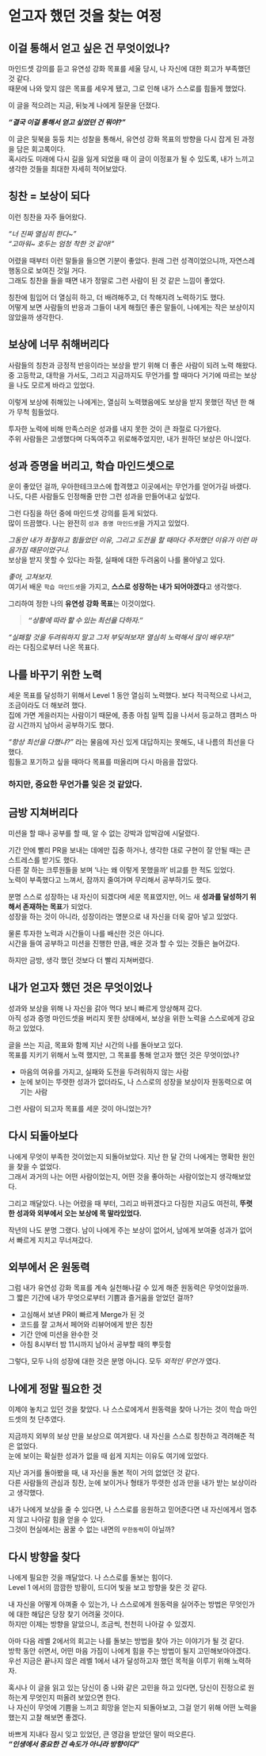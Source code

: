 # 얻고자 했던 것을 찾는 여정

## 이걸 통해서 얻고 싶은 건 무엇이었나?

마인드셋 강의를 듣고 유연성 강화 목표를 세울 당시, 나 자신에 대한 회고가 부족했던 것 같다.   
때문에 나와 맞지 않은 목표를 세우게 됐고, 그로 인해 내가 스스로를 힘들게 했었다.

이 글을 적으려는 지금, 뒤늦게 나에게 질문을 던졌다.

***“결국 이걸 통해서 얻고 싶었던 건 뭐야?”***

이 글은 뒷북을 둥둥 치는 성찰을 통해서, 유연성 강화 목표의 방향을 다시 잡게 된 과정을 담은 회고록이다.   
혹시라도 미래에 다시 길을 잃게 되었을 때 이 글이 이정표가 될 수 있도록, 내가 느끼고 생각한 것들을 최대한 자세히 적어보았다.


## 칭찬 = 보상이 되다

이런 칭찬을 자주 들어왔다.

_“너 진짜 열심히 한다~”_   
_“고마워~ 호두는 엄청 착한 것 같아!”_

어렸을 때부터 이런 말들을 들으면 기분이 좋았다. 원래 그런 성격이었으니까, 자연스레 행동으로 보여진 것일 거다.    
그래도 칭찬을 들을 때면 내가 정말로 그런 사람이 된 것 같은 느낌이 좋았다.

칭찬에 힘입어 더 열심히 하고, 더 배려해주고, 더 착해지려 노력하기도 했다.    
어떻게 보면 사람들의 반응과 그들이 내게 해줬던 좋은 말들이, 나에게는 작은 보상이지 않았을까 생각한다.

## 보상에 너무 취해버리다

사람들의 칭찬과 긍정적 반응이라는 보상을 받기 위해 더 좋은 사람이 되려 노력 해왔다.   
중 고등학교, 대학을 가서도, 그리고 지금까지도 무언가를 할 때마다 거기에 따르는 보상을 나도 모르게 바라고 있었다.

이렇게 보상에 취해있는 나에게는, 열심히 노력했음에도 보상을 받지 못했던 작년 한 해가 무척 힘들었다.

투자한 노력에 비해 만족스러운 성과를 내지 못한 것이 큰 좌절로 다가왔다.    
주위 사람들은 고생했다며 다독여주고 위로해주었지만, 내가 원하던 보상은 아니었다.

## 성과 증명을 버리고, 학습 마인드셋으로

운이 좋았던 걸까, 우아한테크코스에 합격했고 이곳에서는 무언가를 얻어가길 바랬다.   
나도, 다른 사람들도 인정해줄 만한 그런 성과을 만들어내고 싶었다.

그런 다짐을 하던 중에 마인드셋 강의를 듣게 되었다.   
많이 뜨끔했다. 나는 완전히 `성과 증명 마인드셋`을 가지고 있었다.

_그동안 내가 좌절하고 힘들었던 이유, 그리고 도전을 할 때마다 주저했던 이유가 이런 마음가짐 때문이었구나._   
보상을 받지 못할 수 있다는 좌절, 실패에 대한 두려움이 나를 몰아넣고 있다.

_좋아, 고쳐보자._   
여기서 배운 `학습 마인드셋`을 가지고, **스스로 성장하는 내가 되어야겠다**고 생각했다.

그리하여 정한 나의 **유연성 강화 목표**는 이것이었다.
> ***“상황에 따라 할 수 있는 최선을 다하자.”***

_“실패할 것을 두려워하지 말고 그저 부딪혀보자! 열심히 노력해서 많이 배우자!”_  
라는 다짐으로부터 나온 목표다.

## 나를 바꾸기 위한 노력

세운 목표를 달성하기 위해서 Level 1 동안 열심히 노력했다. 보다 적극적으로 나서고, 조금이라도 더 해보려 했다.   
집에 가면 게을러지는 사람이기 때문에, 종종 아침 일찍 집을 나서서 등교하고 캠퍼스 마감 시간까지 남아서 공부하기도 했다.

_“항상 최선을 다했냐?”_ 라는 물음에 자신 있게 대답하지는 못해도, 내 나름의 최선을 다했다.   
힘들고 포기하고 싶을 때마다 목표를 떠올리며 다시 마음을 잡았다.

### **하지만, 중요한 무언가를 잊은 것 같았다.**

## 금방 지쳐버리다

미션을 할 때나 공부를 할 때, 알 수 없는 강박과 압박감에 시달렸다.

기간 안에 빨리 PR을 보내는 데에만 집중 하거나, 생각한 대로 구현이 잘 안될 때는 큰 스트레스를 받기도 했다.   
다른 잘 하는 크루원들을 보며 ‘나는 왜 이렇게 못했을까’ 비교를 한 적도 있었다.   
노력이 부족했다고 느껴서, 잠까지 줄여가며 무리해서 공부하기도 했다.

분명 스스로 성장하는 내 자신이 되겠다며 세운 목표였지만, 어느 새 **성과를 달성하기 위해서 존재하는 목표**가 되었다.   
성장을 하는 것이 아니라, 성장이라는 명분으로 내 자신을 더욱 갈아 넣고 있었다.

물론 투자한 노력과 시간들이 나를 배신한 것은 아니다.   
시간을 들여 공부하고 미션을 진행한 만큼, 배운 것과 할 수 있는 것들은 늘어갔다.

하지만 금방, 생각 했던 것보다 더 빨리 지쳐버렸다.

## 내가 얻고자 했던 것은 무엇이었나

성과와 보상을 위해 나 자신을 갉아 먹다 보니 빠르게 앙상해져 갔다.  
아직 성과 증명 마인드셋을 버리지 못한 상태에서, 보상을 위한 노력을 스스로에게 강요하고 있었다.

글을 쓰는 지금, 목표와 함께 지난 시간의 나를 돌아보고 있다.   
목표를 지키기 위해서 노력 했지만, 그 목표를 통해 얻고자 했던 것은 무엇이었나?

- 마음의 여유를 가지고, 실패와 도전을 두려워하지 않는 사람
- 눈에 보이는 뚜렷한 성과가 없더라도, 나 스스로의 성장을 보상이자 원동력으로 여기는 사람

그런 사람이 되고자 목표를 세운 것이 아니었는가?

## 다시 되돌아보다

나에게 무엇이 부족한 것이었는지 되돌아보았다. 지난 한 달 간의 나에게는 명확한 원인을 찾을 수 없었다.   
그래서 과거의 나는 어떤 사람이었는지, 어떤 것을 좋아하는 사람이었는지 생각해보았다.

그리고 깨달았다. 나는 어렸을 때 부터, 그리고 바뀌겠다고 다짐한 지금도 여전히, **뚜렷한 성과와 외부에서 오는 보상에 목 말라있었다.**

작년의 나도 분명 그랬다. 남이 나에게 주는 보상이 없어서, 남에게 보여줄 성과가 없어서 빠르게 지치고 무너져갔다.

## 외부에서 온 원동력

그럼 내가 유연성 강화 목표를 계속 실천해나갈 수 있게 해준 원동력은 무엇이었을까.   
그 짧은 기간에 내가 무엇으로부터 기쁨과 즐거움을 얻었던 걸까?

- 고심해서 보낸 PR이 빠르게 Merge가 된 것
- 코드를 잘 고쳐서 페어와 리뷰어에게 받은 칭찬
- 기간 안에 미션을 완수한 것
- 아침 8시부터 밤 11시까지 남아서 공부할 때의 뿌듯함

그렇다, 모두 나의 성장에 대한 것은 분명 아니다. 모두 _외적인 무언가_ 였다.

## 나에게 정말 필요한 것

이제야 놓치고 있던 것을 찾았다. 나 스스로에게서 원동력을 찾아 나가는 것이 학습 마인드셋의 첫 단추였다.

지금까지 외부의 보상 만을 보상으로 여겨왔다. 내 자신을 스스로 칭찬하고 격려해준 적은 없었다.   
눈에 보이는 확실한 성과가 없을 때 쉽게 지치는 이유도 여기에 있었다.

지난 과거를 돌아봤을 때, 내 자신을 돌본 적이 거의 없었던 것 같다.   
다른 사람들의 관심과 칭찬, 눈에 보이거나 형태가 뚜렷한 성과 만을 내가 받는 보상이라고 생각했다.

내가 나에게 보상을 줄 수 있다면, 나 스스로를 응원하고 믿어준다면 내 자신에게서 멈추지 않고 나아갈 힘을 얻을 수 있다.   
그것이 현실에서는 꿈꿀 수 없는 내면의 `무한동력`이 아닐까?

## 다시 방향을 찾다

나에게 필요한 것을 깨달았다. 나 스스로를 돌보는 힘이다.   
Level 1 에서의 깜깜한 방황이, 드디어 빛을 보고 방향을 찾은 것 같다.

내 자신을 어떻게 아껴줄 수 있는가, 나 스스로에게 원동력을 실어주는 방법은 무엇인가에 대한 해답은 당장 찾기 어려울 것이다.   
하지만 이제는 방향을 알았으니, 조금씩, 천천히 나아갈 수 있겠지.

아마 다음 레벨 2에서의 회고는 나를 돌보는 방법을 찾아 가는 이야기가 될 것 같다.   
방학 동안 쉬면서, 어떤 마음 가짐이 나에게 힘을 주는 방법이 될지 고민해보아야겠다.   
우선 지금은 끝나지 않은 레벨 1에서 내가 달성하고자 했던 목적을 이루기 위해 노력하자.

혹시나 이 글을 읽고 있는 당신이 중 나와 같은 고민을 하고 있다면, 당신이 진정으로 원하는게 무엇인지 떠올려 보았으면 한다.   
나 자신이 무엇에 기쁨을 느끼고 희망을 얻는지 되돌아보고, 그걸 얻기 위해 어떤 노력을 했는지 고찰 해보면 좋겠다. 

바쁘게 지내다 잠시 잊고 있었던, 큰 영감을 받았던 말이 떠오른다.  
***“인생에서 중요한 건 속도가 아니라 방향이다”***
